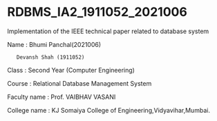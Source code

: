 # RDBMS_IA2_1911052_2021006
Implementation of the IEEE technical paper related to database system

Name : Bhumi Panchal(2021006)
       
       Devansh Shah (1911052)

Class : Second Year (Computer Engineering)

Course : Relational Database Management System

Faculty name : Prof. VAIBHAV VASANI

College name : KJ Somaiya College of Engineering,Vidyavihar,Mumbai.
